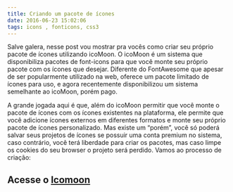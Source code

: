 ```yaml
---
title: Criando um pacote de ícones
date: 2016-06-23 15:02:06
tags: icons , fonticons, css3
---
```


Salve galera, nesse post vou mostrar pra vocês como criar seu próprio pacote de ícones utilizando icoMoon. O icoMoon é um sistema que disponibiliza pacotes de font-icons para que você monte seu próprio pacote com os ícones que desejar. Diferente do FontAwesome que apesar de ser popularmente utilizado na web, oferece um pacote limitado de ícones para uso, e agora recentemente disponibilizou um sistema semelhante ao icoMoon, porém pago.

A grande jogada aqui é que, além do icoMoon permitir que você monte o pacote de ícones com os ícones existentes na plataforma, ele permite que você adicione ícones externos em diferentes formatos e monte seu próprio pacote de ícones personalizado. Mas existe um “porém”, você só poderá salvar seus projetos de ícones se possuir uma conta premium no sistema, caso contrário, você terá liberdade para criar os pacotes, mas caso limpe os cookies do seu browser o projeto será perdido. Vamos ao processo de criação:

## Acesse o [Icomoon](https://icomoon.io/app)